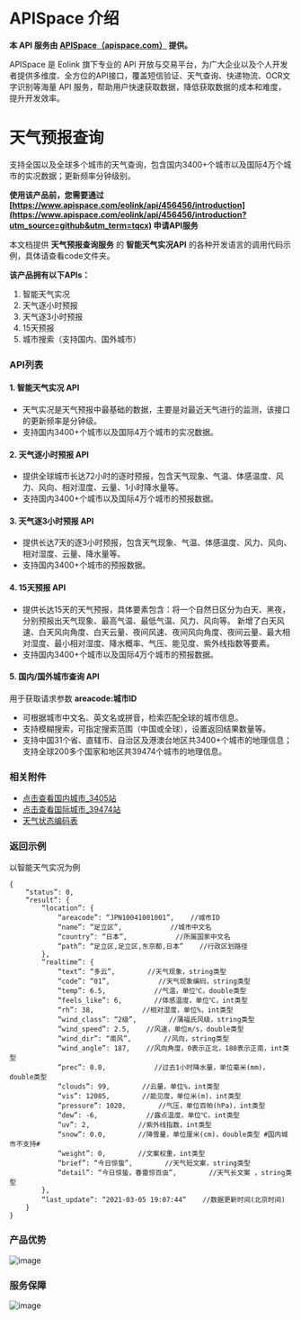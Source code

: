 # APISpace 介绍
**本 API 服务由 [APISpace（apispace.com）](https://www.apispace.com/?utm_source=github&utm_term=tqcx) 提供。**

APISpace 是 Eolink 旗下专业的 API 开放与交易平台，为广大企业以及个人开发者提供多维度、全方位的API接口，覆盖短信验证、天气查询、快递物流、OCR文字识别等海量 API 服务，帮助用户快速获取数据，降低获取数据的成本和难度，提升开发效率。
# 天气预报查询
支持全国以及全球多个城市的天气查询，包含国内3400+个城市以及国际4万个城市的实况数据；更新频率分钟级别。

**使用该产品前，您需要通过 [https://www.apispace.com/eolink/api/456456/introduction](https://www.apispace.com/eolink/api/456456/introduction?utm_source=github&utm_term=tqcx) 申请API服务**

本文档提供 **天气预报查询服务** 的 **智能天气实况API** 的各种开发语言的调用代码示例，具体请查看code文件夹。

**该产品拥有以下APIs：**
1. 智能天气实况
2. 天气逐小时预报
3. 天气逐3小时预报
4. 15天预报
5. 城市搜索（支持国内、国外城市）

### API列表
#### 1. 智能天气实况 API
- 天气实况是天气预报中最基础的数据，主要是对最近天气进行的监测，该接口的更新频率是分钟级。
- 支持国内3400+个城市以及国际4万个城市的实况数据。

#### 2. 天气逐小时预报 API
- 提供全球城市长达72小时的逐时预报，包含天气现象、气温、体感温度、风力、风向、相对湿度、云量、1小时降水量等。
- 支持国内3400+个城市以及国际4万个城市的预报数据。


#### 3. 天气逐3小时预报 API
- 提供长达7天的逐3小时预报，包含天气现象、气温、体感温度、风力、风向、相对湿度、云量、降水量等。
- 支持国内3400+个城市的预报数据。


#### 4. 15天预报 API
- 提供长达15天的天气预报，具体要素包含：将一个自然日区分为白天、黑夜，分别预报出天气现象、最高气温、最低气温、风力、风向等。
新增了白天风速、白天风向角度、白天云量、夜间风速、夜间风向角度、夜间云量、最大相对湿度、最小相对湿度、降水概率、气压、能见度、紫外线指数等要素。
- 支持国内3400+个城市以及国际4万个城市的预报数据。


#### 5.  国内/国外城市查询 API
用于获取请求参数 **areacode:城市ID** 

- 可根据城市中文名、英文名或拼音，检索匹配全球的城市信息。
- 支持模糊搜索，可指定搜索范围（中国或全球），设置返回结果数量等。
- 支持中国31个省、直辖市、自治区及港澳台地区共3400+个城市的地理信息；支持全球200多个国家和地区共39474个城市的地理信息。

### 相关附件
- [点击查看国内城市_3405站](https://easy-open-link.feishu.cn/wiki/wikcnXfeZ1lmUCbCSac2hYAEFb2)
- [点击查看国际城市_39474站](https://easy-open-link.feishu.cn/wiki/wikcn4Xysjpxc2YvMPWaIRtorlG)
- [天气状态编码表](https://easy-open-link.feishu.cn/wiki/wikcnvz05NuYDNZQswrQgixdj1b)


### 返回示例
以智能天气实况为例
```
{
    “status”: 0,
    “result”: {
        “location”: {
            “areacode”: “JPN10041001001”,    //城市ID
            “name”: “足立区”,            //城市中文名
            “country”: “日本”,            //所属国家中文名
            “path”: “足立区,足立区,东京都,日本”    //行政区划路径
        },
        “realtime”: {
            “text”: “多云”,        //天气现象，string类型
            “code”: “01”,            //天气现象编码，string类型
            “temp”: 6.5,            //气温，单位℃，double类型
            “feels_like”: 6,        //体感温度，单位℃，int类型
            “rh”: 38,            //相对湿度，单位%，int类型
            “wind_class”: “2级”,        //蒲福氏风级，string类型
            “wind_speed”: 2.5,    //风速，单位m/s，double类型
            “wind_dir”: “南风”,        //风向，string类型
            “wind_angle”: 187,    //风向角度，0表示正北，180表示正南，int类型
            “prec”: 0.0,            //过去1小时降水量，单位毫米(mm)，double类型
            “clouds”: 99,        //云量，单位%，int类型
            “vis”: 12085,        //能见度，单位米(m)，int类型
            “pressure”: 1020,        //气压，单位百帕(hPa)，int类型
            “dew”: -6,            //露点温度，单位℃，int类型
            “uv”: 2,            //紫外线指数，int类型
            “snow”: 0.0,        //降雪量，单位厘米(cm)，double类型 #国内城市不支持#
            “weight”: 0,        //文案权重，int类型
            “brief”: “今日惊蛰”,        //天气短文案，string类型
            “detail”: “今日惊蛰，春雷惊百虫”,        //天气长文案 ，string类型
        },
        “last_update”: “2021-03-05 19:07:44”    //数据更新时间(北京时间)
    }
}
```

### 产品优势
![image](https://user-images.githubusercontent.com/36323798/223364839-44ffc9d8-7d45-40bd-93b2-d0075c4f5264.png)

### 服务保障
![image](https://user-images.githubusercontent.com/36323798/223365050-2a81fcd2-69af-46b9-bb61-1fdc97faf768.png)

